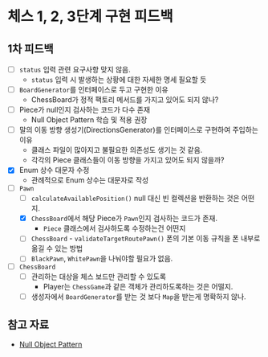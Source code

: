 # 체스 1, 2, 3단계 구현 피드백

## 1차 피드백

- [ ] `status` 입력 관련 요구사항 맞지 않음.
    - `status` 입력 시 발생하는 상황에 대한 자세한 명세 필요할 듯
- [ ] `BoardGenerator`를 인터페이스로 두고 구현한 이유
    - ChessBoard가 정적 팩토리 메서드를 가지고 있어도 되지 않나?
- [ ] Piece가 null인지 검사하는 코드가 다수 존재
    - Null Object Pattern 학습 및 적용 권장
- [ ] 말의 이동 방향 생성기(DirectionsGenerator)를 인터페이스로 구현하여 주입하는 이유
    - 클래스 파일이 많아지고 불필요한 의존성도 생기는 것 같음.
    - 각각의 Piece 클래스들이 이동 방향을 가지고 있어도 되지 않을까?
- [x] Enum 상수 대문자 수정
    - 관례적으로 Enum 상수는 대문자로 작성
- [ ] `Pawn`
    - [ ] `calculateAvailablePosition()` null 대신 빈 컬렉션을 반환하는 것은 어떤지.
    - [x] `ChessBoard`에서 해당 Piece가 `Pawn`인지 검사하는 코드가 존재.
        - `Piece` 클래스에서 검사하도록 수정하는건 어떤지
    - [ ] `ChessBoard` - `validateTargetRoutePawn()` 폰의 기본 이동 규칙을 폰 내부로 옮길 수 있는 방법
    - [ ] `BlackPawn`, `WhitePawn`을 나눠야할 필요가 없음.
- [ ] `ChessBoard`
    - [ ] 관리하는 대상을 체스 보드만 관리할 수 있도록
        - Player는 `ChessGame`과 같은 객체가 관리하도록하는 것은 어떨지.
    - [ ] 생성자에서 `BoardGenerator`를 받는 것 보다 `Map`을 받는게 명확하지 않나.

## 참고 자료

- [Null Object Pattern](https://johngrib.github.io/wiki/pattern/null-object/)
